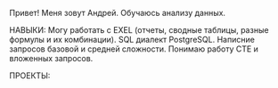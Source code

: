Привет! Меня зовут Андрей.
Обучаюсь анализу данных. 


НАВЫКИ:
Могу работать с EXEL (отчеты, сводные таблицы, разные формулы и их комбинации).
SQL диалект PostgreSQL. Написние запросов базовой и средней сложности. Понимаю работу CTE  и вложенных запросов.


ПРОЕКТЫ:

